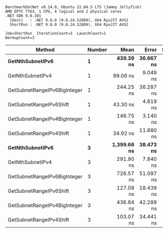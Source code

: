 ```

BenchmarkDotNet v0.14.0, Ubuntu 22.04.5 LTS (Jammy Jellyfish)
AMD EPYC 7763, 1 CPU, 4 logical and 2 physical cores
.NET SDK 9.0.101
  [Host]   : .NET 9.0.0 (9.0.24.52809), X64 RyuJIT AVX2
  ShortRun : .NET 9.0.0 (9.0.24.52809), X64 RyuJIT AVX2

Job=ShortRun  IterationCount=3  LaunchCount=1  
WarmupCount=3  

```
| Method                       | Number | Mean        | Error     | StdDev   | Min         | Max         | Gen0   | Allocated |
|----------------------------- |------- |------------:|----------:|---------:|------------:|------------:|-------:|----------:|
| **GetNthSubnetIPv6**             | **1**      |   **439.39 ns** | **36.667 ns** | **2.010 ns** |   **437.21 ns** |   **441.18 ns** | **0.0076** |     **640 B** |
| GetNthSubnetIPv4             | 1      |    99.06 ns |  9.049 ns | 0.496 ns |    98.56 ns |    99.56 ns | 0.0019 |     160 B |
| GetSubnetRangeIPv6BigInteger | 1      |   244.25 ns | 36.287 ns | 1.989 ns |   242.81 ns |   246.52 ns | 0.0048 |     432 B |
| GetSubnetRangeIPv6Shift      | 1      |    43.30 ns |  4.819 ns | 0.264 ns |    43.13 ns |    43.60 ns | 0.0019 |     160 B |
| GetSubnetRangeIPv4BigInteger | 1      |   146.75 ns |  3.140 ns | 0.172 ns |   146.56 ns |   146.87 ns | 0.0024 |     208 B |
| GetSubnetRangeIPv4Shift      | 1      |    34.92 ns | 11.880 ns | 0.651 ns |    34.48 ns |    35.66 ns | 0.0021 |     176 B |
| **GetNthSubnetIPv6**             | **3**      | **1,399.66 ns** | **38.473 ns** | **2.109 ns** | **1,397.23 ns** | **1,401.03 ns** | **0.0229** |    **2000 B** |
| GetNthSubnetIPv4             | 3      |   291.90 ns |  7.840 ns | 0.430 ns |   291.57 ns |   292.38 ns | 0.0057 |     480 B |
| GetSubnetRangeIPv6BigInteger | 3      |   726.57 ns | 51.097 ns | 2.801 ns |   723.89 ns |   729.48 ns | 0.0153 |    1296 B |
| GetSubnetRangeIPv6Shift      | 3      |   127.08 ns | 18.439 ns | 1.011 ns |   126.36 ns |   128.23 ns | 0.0057 |     480 B |
| GetSubnetRangeIPv4BigInteger | 3      |   436.84 ns | 42.289 ns | 2.318 ns |   434.17 ns |   438.35 ns | 0.0072 |     624 B |
| GetSubnetRangeIPv4Shift      | 3      |   103.07 ns | 34.441 ns | 1.888 ns |   101.68 ns |   105.22 ns | 0.0062 |     528 B |
